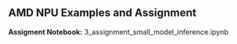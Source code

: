 ## AMD NPU Examples and Assignment

**Assigment Notebook:** 3_assignment_small_model_inference.ipynb
